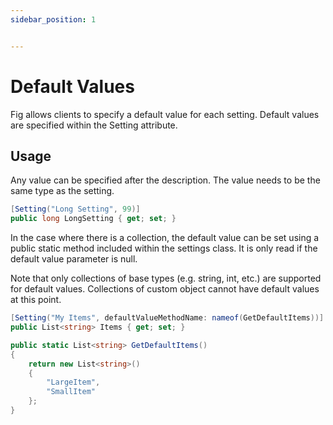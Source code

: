 ```yaml
---
sidebar_position: 1


---
```


# Default Values

Fig allows clients to specify a default value for each setting. Default values are specified within the Setting attribute.

## Usage

Any value can be specified after the description. The value needs to be the same type as the setting.

```csharp
[Setting("Long Setting", 99)]
public long LongSetting { get; set; }
```

In the case where there is a collection, the default value can be set using a public static method included within the settings class. It is only read if the default value parameter is null.

Note that only collections of base types (e.g. string, int, etc.) are supported for default values. Collections of custom object cannot have default values at this point.

```csharp
[Setting("My Items", defaultValueMethodName: nameof(GetDefaultItems))]
public List<string> Items { get; set; }

public static List<string> GetDefaultItems()
{
    return new List<string>()
    {
        "LargeItem",
        "SmallItem"
    };
}
```
